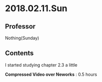 # 2018.02.11.Sun  
## Professor  
Nothing(Sunday)  

## Contents    
I started studying chapter 2.3 a little  

**Compressed Video over Neworks** : 0.5 hours  
